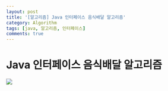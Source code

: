 ```yaml
---
layout: post
title: '[알고리즘] Java 인터페이스 음식배달 알고리즘'
category: Algorithm
tags: [java, 알고리즘, 인터페이스]
comments: true
---
```


# Java 인터페이스 음식배달 알고리즘

<a target="_blank" href="https://imageshack.com/i/plu4tcywj"><img src="https://imagizer.imageshack.com/v2/xq90/921/u4tcyw.jpg" border="0"></a>